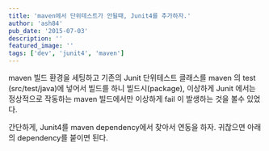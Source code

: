 ```yaml
---
title: 'maven에서 단위테스트가 안될때, Junit4를 추가하자.'
author: 'ash84'
pub_date: '2015-07-03'
description: ''
featured_image: ''
tags: ['dev', 'junit4', 'maven']
---
```



<span style="font-size: 11pt;"></span><span style="font-size: 11pt;"></span><span style="font-size: 11pt;">maven 빌드 환경을 세팅하고 기존의 Junit 단위테스트 클래스를 maven 의 test (src/test/java)에 넣어서 빌드를 하니 빌드시(package), 이상하게 Junit 에서는 정상적으로 작동하는 maven 빌드에서만 이상하게 fail 이 발생하는 것을 볼수 있었다. </span>

<span style="font-size: 11pt;">간단하게, Junit4를 maven dependency에서 찾아서 연동을 하자. 귀찮으면 아래의 dependency를 붙이면 된다. </span>

<span style="font-size: 11pt;"></span>

<script src="https://gist.github.com/4393655.js"></script>



